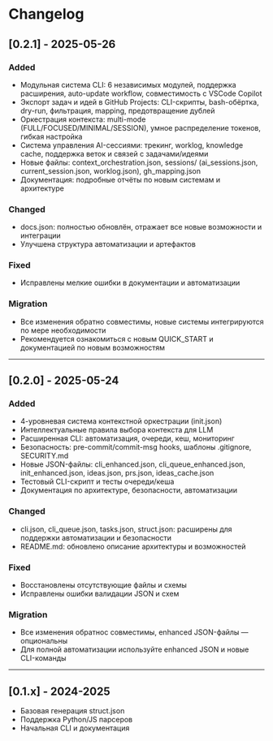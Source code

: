 # Changelog

## [0.2.1] - 2025-05-26

### Added
- Модульная система CLI: 6 независимых модулей, поддержка расширения, auto-update workflow, совместимость с VSCode Copilot
- Экспорт задач и идей в GitHub Projects: CLI-скрипты, bash-обёртка, dry-run, фильтрация, mapping, предотвращение дублей
- Оркестрация контекста: multi-mode (FULL/FOCUSED/MINIMAL/SESSION), умное распределение токенов, гибкая настройка
- Система управления AI-сессиями: трекинг, worklog, knowledge cache, поддержка веток и связей с задачами/идеями
- Новые файлы: context_orchestration.json, sessions/ (ai_sessions.json, current_session.json, worklog.json), gh_mapping.json
- Документация: подробные отчёты по новым системам и архитектуре

### Changed
- docs.json: полностью обновлён, отражает все новые возможности и интеграции
- Улучшена структура автоматизации и артефактов

### Fixed
- Исправлены мелкие ошибки в документации и автоматизации

### Migration
- Все изменения обратно совместимы, новые системы интегрируются по мере необходимости
- Рекомендуется ознакомиться с новым QUICK_START и документацией по новым возможностям

---

## [0.2.0] - 2025-05-24

### Added
- 4-уровневая система контекстной оркестрации (init.json)
- Интеллектуальные правила выбора контекста для LLM
- Расширенная CLI: автоматизация, очереди, кеш, мониторинг
- Безопасность: pre-commit/commit-msg hooks, шаблоны .gitignore, SECURITY.md
- Новые JSON-файлы: cli_enhanced.json, cli_queue_enhanced.json, init_enhanced.json, ideas.json, prs.json, ideas_cache.json
- Тестовый CLI-скрипт и тесты очереди/кеша
- Документация по архитектуре, безопасности, автоматизации

### Changed
- cli.json, cli_queue.json, tasks.json, struct.json: расширены для поддержки автоматизации и безопасности
- README.md: обновлено описание архитектуры и возможностей

### Fixed
- Восстановлены отсутствующие файлы и схемы
- Исправлены ошибки валидации JSON и схем

### Migration
- Все изменения обратнос совместимы, enhanced JSON-файлы — опциональны
- Для полной автоматизации используйте enhanced JSON и новые CLI-команды

---

## [0.1.x] - 2024-2025
- Базовая генерация struct.json
- Поддержка Python/JS парсеров
- Начальная CLI и документация

